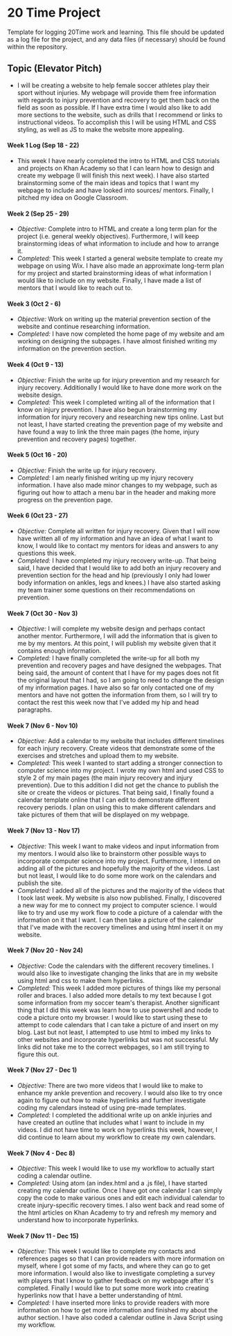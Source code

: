 # 20 Time Project
Template for logging 20Time work and learning.  This file should be updated as a log file for the project, and any data files (if necessary) should be found within the repository.  

## **Topic (Elevator Pitch)**
* I will be creating a website to help female soccer athletes play their sport without injuries. My webpage will provide them free information with regards to injury prevention and recovery to get them back on the field as soon as possible. If I have extra time I would also like to add more sections to the website, such as drills that I recommend or links to instructional videos. To accomplish this I will be using HTML and CSS styling, as well as JS to make the website more appealing.  

#### **Week 1 Log (Sep 18 - 22)**
* This week I have nearly completed the intro to HTML and CSS tutorials and projects on Khan Academy so that I can learn how to design and create my webpage (I will finish this next week). I have also started brainstorming some of the main ideas and topics that I want my webpage to include and have looked into sources/ mentors. Finally, I pitched my idea on Google Classroom.

#### **Week 2 (Sep 25 - 29)**
* _Objective:_ Complete intro to HTML and create a long term plan for the project (i.e. general weekly objectives). Furthermore, I will keep brainstorming ideas of what information to include and how to arrange it.
* _Completed:_ This week I started a general website template to create my webpage on using Wix. I have also made an approximate long-term plan for my project and started brainstorming ideas of what information I would like to include on my website. Finally, I have made a list of mentors that I would like to reach out to.

#### **Week 3 (Oct 2 - 6)**
* _Objective:_ Work on writing up the material prevention section of the website and continue researching information.
* _Completed:_ I have now completed the home page of my website and am working on designing the subpages. I have almost finished writing my information on the prevention section.

#### **Week 4 (Oct 9 - 13)**
* _Objective:_ Finish the write up for injury prevention and my research for injury recovery. Additionally I would like to have done more work on the website design.
* _Completed:_ This week I completed writing all of the information that I know on injury prevention. I have also begun brainstorming my information for injury recovery and researching new tips online. Last but not least, I have started creating the prevention page of my website and have found a way to link the three main pages (the home, injury prevention and recovery pages) together.

#### **Week 5 (Oct 16 - 20)**
* _Objective:_ Finish the write up for injury recovery.  
* _Completed:_ I am nearly finished writing up my injury recovery information. I have also made minor changes to my webpage, such as figuring out how to attach a menu bar in the header and making more progress on the prevention page.

#### **Week 6 (Oct 23 - 27)**
* _Objective:_ Complete all written for injury recovery. Given that I will now have written all of my information and have an idea of what I want to know, I would like to contact my mentors for ideas and answers to any questions this week.  
* _Completed:_ I have completed my injury recovery write-up. That being said, I have decided that I would like to add both an injury recovery and prevention section for the head and hip (previously I only had lower body information on ankles, legs and knees.) I have also started asking my team trainer some questions on their recommendations on prevention.

#### **Week 7 (Oct 30 - Nov 3)**
* _Objective:_ I will complete my website design and perhaps contact another mentor. Furthermore, I will add the information that is given to me by my mentors. At this point, I will publish my website given that it contains enough information.
* _Completed:_ I have finally completed the write-up for all both my prevention and recovery pages and have designed the webpages. That being said, the amount of content that I have for my pages does not fit the original layout that I had, so I am going to need to change the design of my information pages. I have also so far only contacted one of my mentors and have not gotten the information from them, so I will try to contact the rest this week now that I've added my hip and head paragraphs.

#### **Week 7 (Nov 6 - Nov 10)**
* _Objective:_ Add a calendar to my website that includes different timelines for each injury recovery. Create videos that demonstrate some of the exercises and stretches and upload them to my website.
* _Completed:_ This week I wanted to start adding a stronger connection to computer science into my project. I wrote my own html and used CSS to style 2 of my main pages (the main injury recovery and injury prevention). Due to this addition I did not get the chance to publish the site or create the videos or pictures. That being said, I finally found a calendar template online that I can edit to demonstrate different recovery periods. I plan on using this to make different calendars and take pictures of them that will be displayed on my webpage.  

#### **Week 7 (Nov 13 - Nov 17)**
* _Objective:_ This week I want to make videos and input information from my mentors. I would also like to brainstorm other possible ways to incorporate computer science into my project. Furthermore, I intend on adding all of the pictures and hopefully the majority of the videos. Last but not least, I would like to do some more work on the calendars and publish the site.
* _Completed:_ I added all of the pictures and the majority of the videos that I took last week. My website is also now published. Finally, I discovered a new way for me to connect my project to computer science. I would like to try and use my work flow to code a picture of a calendar with the information on it that I want. I can then take a picture of the calendar that I've made with the recovery timelines and using html insert it on my website.

#### **Week 7 (Nov 20 - Nov 24)**
* _Objective:_ Code the calendars with the different recovery timelines. I would also like to investigate changing the links that are in my website using html and css to make them hyperlinks.
* _Completed:_ This week I added more pictures of things like my personal roller and braces. I also added more details to my text because I got some information from my soccer team's therapist. Another significant thing that I did this week was learn how to use powershell and node to code a picture onto my browser. I would like to start using these to attempt to code calendars that I can take a picture of and insert on my blog. Last but not least, I attempted to use html to imbed my links to other websites and incorporate hyperlinks but was not successful. My links did not take me to the correct webpages, so I am still trying to figure this out.

#### **Week 7 (Nov 27 - Dec 1)**
* _Objective:_ There are two more videos that I would like to make to enhance my ankle prevention and recovery. I would also like to try once again to figure out how to make hyperlinks and further investigate coding my calendars instead of using pre-made templates.
* _Completed:_ I completed the additional write up on ankle injuries and have created an outline that includes what I want to include in  my videos. I did not have time to work on hyperlinks this week, however, I did continue to learn about my workflow to create my own calendars.

#### **Week 7 (Nov 4 - Dec 8)**
* _Objective:_ This week I would like to use my workflow to actually start coding a calendar outline.
* _Completed:_ Using atom (an index.html and a .js file), I have started creating my calendar outline. Once I have got one calendar I can simply copy the code to make various ones and edit each individual calendar to create injury-specific recovery times. I also went back and read some of the html articles on Khan Academy to try and refresh my memory and understand how to incorporate hyperlinks. 

#### **Week 7 (Nov 11 - Dec 15)**
* _Objective:_ This week I would like to complete my contacts and references pages so that I can provide readers with more information on myself, where I got some of my facts, and where they can go to get more information. I would also like to investigate completing a survey with players that I know to gather feedback on my webpage after it's completed. Finally I would like to put some more work into creating hyperlinks now that I have a better understanding of html. 
* _Completed:_ I have inserted more links to provide readers with more information on how to get more information and finished my about the author section. I have also coded a calendar outline in Java Script using my workflow. 
